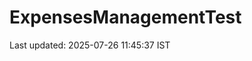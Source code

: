 # ExpensesManagementTest















































































































Last updated: 2025-07-26 11:45:37 IST
